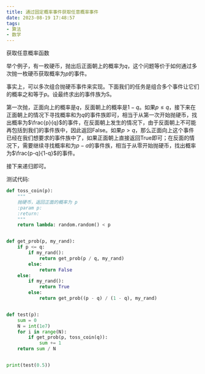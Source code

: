```yaml
---
title: 通过固定概率事件获取任意概率事件
date: 2023-08-19 17:48:57
tags:
- 算法
- 数学
---
```


获取任意概率函数

<!--more-->

举个例子，有一枚硬币，抛出后正面朝上的概率为$q$，这个问题等价于如何通过多次抛一枚硬币获取概率为$p$的事件。

事实上，可以多次组合抛硬币事件来实现。下面我们的任务是组合多个事件让它们的概率之和等于$p$。设最终求出的事件族为S。

第一次抛，正面向上的概率是$q$，反面朝上的概率是$1-q$。如果$p\leq q$，接下来在正面朝上的情况下寻找概率和为$q$的事件族即可，相当于从第一次开始抛硬币，找出概率为$\frac{p}{q}$的事件，在反面朝上发生的情况下，由于反面朝上不可能再包括到我们的事件族中，因此返回False。如果$p>q$，那么正面向上这个事件已经在我们想要求的事件族中了，如果正面朝上直接返回True即可；在反面的情况下，需要继续寻找概率和为$p-a$的事件族，相当于从零开始抛硬币，找出概率为$\frac{p-q}{1-q}$的事件。

接下来递归即可。

测试代码:

```python
def toss_coin(p):
    """
    抛硬币，返回正面的概率为 p
    :param p:
    :return:
    """
    return lambda: random.random() < p


def get_prob(p, my_rand):
    if p <= q:
        if my_rand():
            return get_prob(p / q, my_rand)
        else:
            return False
    else:
        if my_rand():
            return True
        else:
            return get_prob((p - q) / (1 - q), my_rand)


def test(p):
    sum = 0
    N = int(1e7)
    for i in range(N):
        if get_prob(p, toss_coin(q)):
            sum += 1
    return sum / N


print(test(0.5))
```



